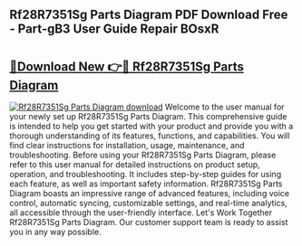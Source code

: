 ## Rf28R7351Sg Parts Diagram PDF Download Free - Part-gB3 User Guide Repair BOsxR

# <h2><a href="http://dfkwfhz.blite.top/?on=Rf28R7351Sg+Parts+Diagram">🔗Download New 👉🔴 Rf28R7351Sg Parts Diagram</a></h2>

[![Rf28R7351Sg Parts Diagram download](https://i.imgur.com/lujVjoI.png)](http://dfkwfhz.blite.top/?on=Rf28R7351Sg+Parts+Diagram)
Welcome to the user manual for your newly set up Rf28R7351Sg Parts Diagram. This comprehensive guide is intended to help you get started with your product and provide you with a thorough understanding of its features, functions, and capabilities. You will find clear instructions for installation, usage, maintenance, and troubleshooting. Before using your Rf28R7351Sg Parts Diagram, please refer to this user manual for detailed instructions on product setup, operation, and troubleshooting. It includes step-by-step guides for using each feature, as well as important safety information. Rf28R7351Sg Parts Diagram boasts an impressive range of advanced features, including voice control, automatic syncing, customizable settings, and real-time analytics, all accessible through the user-friendly interface. Let's Work Together Rf28R7351Sg Parts Diagram. Our customer support team is ready to assist you in any way possible.
